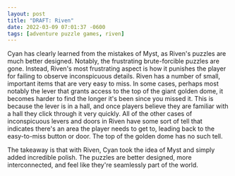 ```yaml
---
layout: post
title: "DRAFT: Riven"
date: 2022-03-09 07:01:37 -0600
tags: [adventure puzzle games, riven]
---
```


Cyan has clearly learned from the mistakes of Myst, as Riven's puzzles are much better designed. Notably, the frustrating brute-forcible puzzles are gone. Instead, Riven's most frustrating aspect is how it punishes the player for failing to observe inconspicuous details. Riven has a number of small, important items that are very easy to miss. In some cases, perhaps most notably the lever that grants access to the top of the giant golden dome, it becomes harder to find the longer it's been since you missed it. This is because the lever is in a hall, and once players believe they are familiar with a hall they click through it very quickly. All of the other cases of inconspicuous levers and doors in Riven have some sort of tell that indicates there's an area the player needs to get to, leading back to the easy-to-miss button or door. The top of the golden dome has no such tell.

The takeaway is that with Riven, Cyan took the idea of Myst and simply added incredible polish. The puzzles are better designed, more interconnected, and feel like they're seamlessly part of the world.
